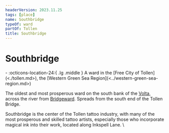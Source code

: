 ```yaml
---
headerVersion: 2023.11.25
tags: [place]
name: Southbridge
typeOf: ward
partOf: Tollen
title: Southbridge
---
```

# Southbridge
<div class="grid cards ext-narrow-margin ext-one-column" markdown>
-    :octicons-location-24:{ .lg .middle } A ward in the [Free City of Tollen](<./tollen.md>), the [Western Green Sea Region](<../western-green-sea-region.md>)  
</div>


The oldest and most prosperous ward on the south bank of the [Volta](<../../greater-sembara/rivers/volta-watershed/volta.md>), across the river from [Bridgeward](<./bridgeward.md>). Spreads from the south end of the Tollen Bridge. 

Southbridge is the center of the Tollen tattoo industry, with many of the most prosperous and skilled tattoo artists, especially those who incorporate magical ink into their work, located along Inkspell Lane.
\